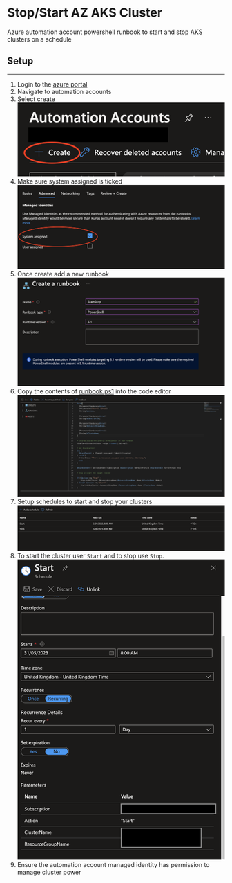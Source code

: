 # Stop/Start AZ AKS Cluster

Azure automation account powershell runbook to start and stop AKS clusters on a schedule

## Setup
---

1. Login to the [azure portal](https://portal.azure.com)
2. Navigate to automation accounts
3. Select create
![automation_account_create](./docs/images/1.png)
4. Make sure system assigned is ticked
![automation_account_create](./docs/images/2.png)
5. Once create add a new runbook
![automation_account_create](./docs/images/3.png)
6. Copy the contents of [runbook.ps1](./runbook.ps1) into the code editor
![automation_account_create](./docs/images/4.png)
7. Setup schedules to start and stop your clusters
![automation_account_create](./docs/images/5.png)
8. To start the cluster user `Start` and to stop use `Stop`.
![automation_account_create](./docs/images/6.png)
9. Ensure the automation account managed identity has permission to manage cluster power
